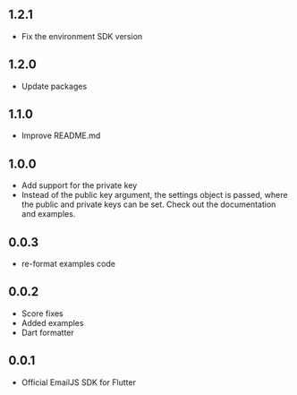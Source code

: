 ## 1.2.1
* Fix the environment SDK version

## 1.2.0
* Update packages

## 1.1.0
* Improve README.md

## 1.0.0
* Add support for the private key
* Instead of the public key argument, the settings object is passed, where the public and private keys can be set.
Check out the documentation and examples.

## 0.0.3
* re-format examples code

## 0.0.2

* Score fixes
* Added examples
* Dart formatter

## 0.0.1

* Official EmailJS SDK for Flutter
